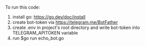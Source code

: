 To run this code:
1. install go: https://go.dev/doc/install
2. create bot-token via https://telegram.me/BotFather
3. create .env in project's root directory and write bot-token into TELEGRAM_APITOKEN variable
4. run $go run echo_bot.go